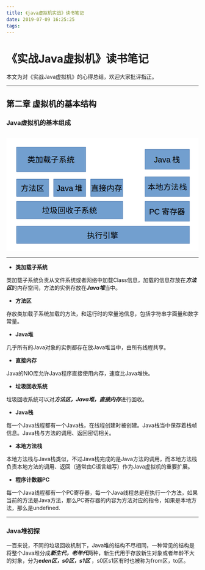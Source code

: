 ```yaml
---
title: 《java虚拟机实战》读书笔记
date: 2019-07-09 16:25:25
tags:
---
```


# 《实战Java虚拟机》读书笔记

本文为对《实战Java虚拟机》的心得总结，欢迎大家批评指正。

------

## 第二章 虚拟机的基本结构



### Java虚拟机的基本组成

```

```

 ![AA](《java虚拟机实战》读书笔记/1560401550610.png)

------

- **类加载子系统** 

类加载子系统负责从文件系统或者网络中加载Class信息，加载的信息存放在***方法区***的内存空间，方法的实例存放在***Java堆***当中。

- **方法区** 

存放类加载子系统加载的方法，和运行时的常量池信息，包括字符串字面量和数字常量。

- **Java堆**

几乎所有的Java对象的实例都存在放Java堆当中，由所有线程共享。

- **直接内存**

Java的NIO库允许Java程序直接使用内存，速度比Java堆快。

- **垃圾回收系统**

垃圾回收系统可以对***方法区，Java堆，直接内存***进行回收。

- **Java栈**

每一个Java线程都有一个Java栈，在线程创建时被创建。Java栈当中保存着栈帧信息。Java栈与方法的调用、返回密切相关。

- **本地方法栈**

本地方法栈与Java栈类似，不过Java栈完成的是Java方法的调用，而本地方法栈负责本地方法的调用、返回（通常由C语言编写）作为Java虚拟机的重要扩展。

- **程序计数器PC**

每一个Java线程都有一个PC寄存器，每一个Java线程总是在执行一个方法，如果当前的方法是Java方法，那么PC寄存器的内容为方法对应的指令，如果是本地方法，那么是undefined.

------

### Java堆初探

一百来说，不同的垃圾回收机制下，Java堆的结构不尽相同，一种常见的结构是将整个Java堆分成***新生代，老年代***两种，新生代用于存放新生对象或者年龄不大的对象，分为***eden区，s0区，s1区*** ，s0区s1区有时也被称为from区，to区。